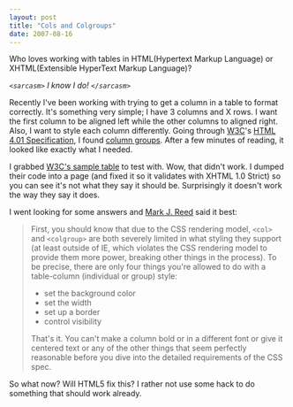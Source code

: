 ```yaml
---
layout: post
title: "Cols and Colgroups"
date: 2007-08-16
---
```


Who loves working with tables in HTML(Hypertext Markup Language) or XHTML(Extensible HyperText Markup Language)? 

*`<sarcasm>` I know I do! `</sarcasm>`*

Recently I've been working with trying to get a column in a table to format correctly. It's something very simple; I have 3 columns and X rows. I want the first column to be aligned left while the other columns to aligned right. Also, I want to style each column differently. Going through [W3C]'s [HTML 4.01 Specification], I found [column groups]. After a few minutes of reading, it looked like exactly what I needed.


I grabbed [W3C's sample table] to test with. Wow, that didn't work. I dumped their code into a page (and fixed it so it validates with XHTML 1.0 Strict) so you can see it's not what they say it should be. Surprisingly it doesn't work the way they say it does.


I went looking for some answers and [Mark J. Reed]  said it best:

> First, you should know that due to the CSS rendering model, `<col>` and `<colgroup>` are both severely limited in what styling they support (at least outside of IE, which violates the CSS rendering model to provide them more power, breaking other things in the process). To be precise, there are only four things you're allowed to do with a table-column (individual or group) style:
>
> - set the background color
> - set the width
> - set up a border
> - control visibility
>
> That's it. You can't make a column bold or in a different font or give it centered text or any of the other things that seem perfectly reasonable before you dive into the detailed requirements of the CSS spec.

So what now? Will HTML5 fix this? I rather not use some hack to do something that should work already.

[W3C]: http://www.w3.org
[HTML 4.01 Specification]: http://www.w3.org/TR/html4
[column groups]: http://www.w3.org/TR/html4/struct/tables.html#h-11.2.4
[W3C's sample table]: http://www.w3.org/TR/html4/struct/tables.html#sample
[Mark J. Reed]: http://archivist.incutio.com/viewlist/css-discuss/79793
